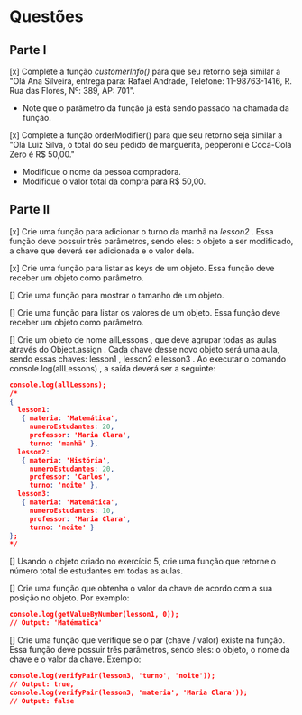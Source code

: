 # Questões

## Parte I

[x] Complete a função *customerInfo()* para que seu retorno seja similar a "Olá Ana Silveira, entrega para: Rafael Andrade, Telefone: 11-98763-1416, R. Rua das Flores, Nº: 389, AP: 701".

- Note que o parâmetro da função já está sendo passado na chamada da função.

[x] Complete a função orderModifier() para que seu retorno seja similar a "Olá Luiz Silva, o total do seu pedido de marguerita, pepperoni e Coca-Cola Zero é R$ 50,00."

- Modifique o nome da pessoa compradora.
- Modifique o valor total da compra para R$ 50,00.

## Parte II

[x] Crie uma função para adicionar o turno da manhã na *lesson2* . Essa função deve possuir três parâmetros, sendo eles: o objeto a ser modificado, a chave que deverá ser adicionada e o valor dela.

[x] Crie uma função para listar as keys de um objeto. Essa função deve receber um objeto como parâmetro.

[] Crie uma função para mostrar o tamanho de um objeto.

[] Crie uma função para listar os valores de um objeto. Essa função deve receber um objeto como parâmetro.

[] Crie um objeto de nome allLessons , que deve agrupar todas as aulas através do Object.assign . Cada chave desse novo objeto será uma aula, sendo essas chaves: lesson1 , lesson2 e lesson3 . Ao executar o comando console.log(allLessons) , a saída deverá ser a seguinte:

``` json
console.log(allLessons);
/*
{
  lesson1:
   { materia: 'Matemática',
     numeroEstudantes: 20,
     professor: 'Maria Clara',
     turno: 'manhã' },
  lesson2:
   { materia: 'História',
     numeroEstudantes: 20,
     professor: 'Carlos',
     turno: 'noite' },
  lesson3:
   { materia: 'Matemática',
     numeroEstudantes: 10,
     professor: 'Maria Clara',
     turno: 'noite' }
};
*/
```

[] Usando o objeto criado no exercício 5, crie uma função que retorne o número total de estudantes em todas as aulas.

[] Crie uma função que obtenha o valor da chave de acordo com a sua posição no objeto. Por exemplo:

```json
console.log(getValueByNumber(lesson1, 0));
// Output: 'Matématica'
```

[] Crie uma função que verifique se o par (chave / valor) existe na função. Essa função deve possuir três parâmetros, sendo eles: o objeto, o nome da chave e o valor da chave. Exemplo:

```json
console.log(verifyPair(lesson3, 'turno', 'noite'));
// Output: true,
console.log(verifyPair(lesson3, 'materia', 'Maria Clara'));
// Output: false
```
